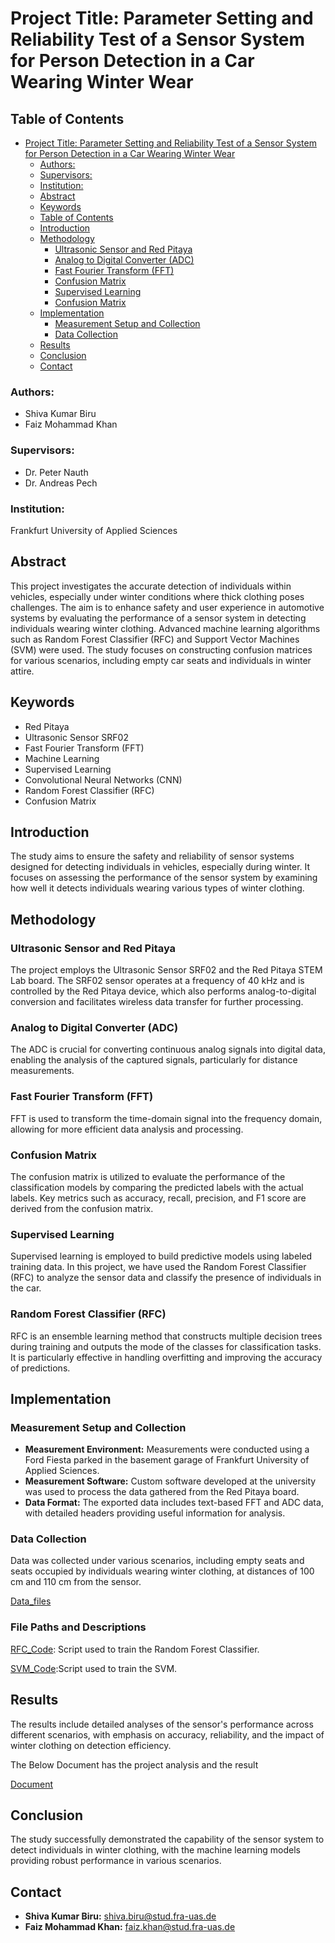 
# Project Title: Parameter Setting and Reliability Test of a Sensor System for Person Detection in a Car Wearing Winter Wear

## Table of Contents
- [Project Title: Parameter Setting and Reliability Test of a Sensor System for Person Detection in a Car Wearing Winter Wear](#project-title-parameter-setting-and-reliability-test-of-a-sensor-system-for-person-detection-in-a-car-wearing-winter-wear)
    - [Authors:](#authors)
    - [Supervisors:](#supervisors)
    - [Institution:](#institution)
  - [Abstract](#abstract)
  - [Keywords](#keywords)
  - [Table of Contents](#table-of-contents)
  - [Introduction](#introduction)
  - [Methodology](#methodology)
    - [Ultrasonic Sensor and Red Pitaya](#ultrasonic-sensor-and-red-pitaya)
    - [Analog to Digital Converter (ADC)](#analog-to-digital-converter-adc)
    - [Fast Fourier Transform (FFT)](#fast-fourier-transform-fft)
    - [Confusion Matrix](#confusion-matrix)
    - [Supervised Learning](#supervised-learning)
    - [Confusion Matrix](#confusion-matrix)
  - [Implementation](#implementation)
    - [Measurement Setup and Collection](#measurement-setup-and-collection)
    - [Data Collection](#data-collection)
  - [Results](#results)
  - [Conclusion](#conclusion)
  - [Contact](#contact)


### Authors:
- Shiva Kumar Biru 
- Faiz Mohammad Khan 

### Supervisors:
- Dr. Peter Nauth
- Dr. Andreas Pech

### Institution:
Frankfurt University of Applied Sciences

## Abstract
This project investigates the accurate detection of individuals within vehicles, especially under winter conditions where thick clothing poses challenges. The aim is to enhance safety and user experience in automotive systems by evaluating the performance of a sensor system in detecting individuals wearing winter clothing. Advanced machine learning algorithms such as Random Forest Classifier (RFC) and Support Vector Machines (SVM) were used. The study focuses on constructing confusion matrices for various scenarios, including empty car seats and individuals in winter attire.

## Keywords
- Red Pitaya
- Ultrasonic Sensor SRF02
- Fast Fourier Transform (FFT)
- Machine Learning
- Supervised Learning
- Convolutional Neural Networks (CNN)
- Random Forest Classifier (RFC)
- Confusion Matrix

## Introduction
The study aims to ensure the safety and reliability of sensor systems designed for detecting individuals in vehicles, especially during winter. It focuses on assessing the performance of the sensor system by examining how well it detects individuals wearing various types of winter clothing.

## Methodology
### Ultrasonic Sensor and Red Pitaya
The project employs the Ultrasonic Sensor SRF02 and the Red Pitaya STEM Lab board. The SRF02 sensor operates at a frequency of 40 kHz and is controlled by the Red Pitaya device, which also performs analog-to-digital conversion and facilitates wireless data transfer for further processing.

### Analog to Digital Converter (ADC)
The ADC is crucial for converting continuous analog signals into digital data, enabling the analysis of the captured signals, particularly for distance measurements.

### Fast Fourier Transform (FFT)
FFT is used to transform the time-domain signal into the frequency domain, allowing for more efficient data analysis and processing.

### Confusion Matrix
The confusion matrix is utilized to evaluate the performance of the classification models by comparing the predicted labels with the actual labels. Key metrics such as accuracy, recall, precision, and F1 score are derived from the confusion matrix.

### Supervised Learning
Supervised learning is employed to build predictive models using labeled training data. In this project, we have used the Random Forest Classifier (RFC) to analyze the sensor data and classify the presence of individuals in the car.

### Random Forest Classifier (RFC)
RFC is an ensemble learning method that constructs multiple decision trees during training and outputs the mode of the classes for classification tasks. It is particularly effective in handling overfitting and improving the accuracy of predictions.

## Implementation
### Measurement Setup and Collection
- **Measurement Environment:** Measurements were conducted using a Ford Fiesta parked in the basement garage of Frankfurt University of Applied Sciences.
- **Measurement Software:** Custom software developed at the university was used to process the data gathered from the Red Pitaya board.
- **Data Format:** The exported data includes text-based FFT and ADC data, with detailed headers providing useful information for analysis.

### Data Collection
Data was collected under various scenarios, including empty seats and seats occupied by individuals wearing winter clothing, at distances of 100 cm and 110 cm from the sensor.

[Data_files](https://github.com/shiva-kumar-biru/FRAUS_Machinelearning_AIS/tree/main/AIS_ML_Project_PersonDetection_FaizMohammedKhan_ShivaKumarBiru)

### File Paths and Descriptions

[RFC_Code](https://github.com/shiva-kumar-biru/FRAUS_Machinelearning_AIS/tree/main/AIS_ML_Project_PersonDetection_FaizMohammedKhan_ShivaKumarBiru/RandomForest): Script used to train the Random Forest Classifier.

[SVM_Code](https://github.com/shiva-kumar-biru/FRAUS_Machinelearning_AIS/tree/main/AIS_ML_Project_PersonDetection_FaizMohammedKhan_ShivaKumarBiru/SVM_Model):Script used to train the SVM.

## Results
The results include detailed analyses of the sensor's performance across different scenarios, with emphasis on accuracy, reliability, and the impact of winter clothing on detection efficiency.

The Below Document has the project analysis and the result

[Document](https://github.com/shiva-kumar-biru/FRAUS_Machinelearning_AIS/blob/main/AIS_ML_Project_Report_FaizMohammedKhan_ShivaKumar_Biru.pdf)

## Conclusion
The study successfully demonstrated the capability of the sensor system to detect individuals in winter clothing, with the machine learning models providing robust performance in various scenarios.

## Contact
- **Shiva Kumar Biru:** shiva.biru@stud.fra-uas.de
- **Faiz Mohammad Khan:** faiz.khan@stud.fra-uas.de
